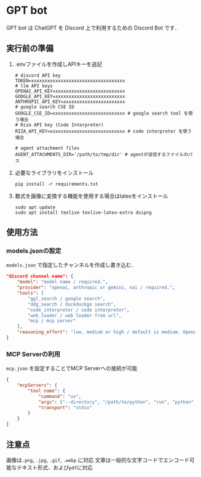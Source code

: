 GPT bot
=======
GPT bot は ChatGPT を Discord 上で利用するための Discord Bot です．

## 実行前の準備
1. .envファイルを作成しAPIキーを追記
    ```
    # discord API key
    TOKEN=xxxxxxxxxxxxxxxxxxxxxxxxxxxxxxxxxxx
    # llm API keys
    OPENAI_API_KEY=xxxxxxxxxxxxxxxxxxxxxxxxxx
    GOOGLE_API_KEY=xxxxxxxxxxxxxxxxxxxxxxxxxx
    ANTHROPIC_API_KEY=xxxxxxxxxxxxxxxxxxxxxxx
    # google search CSE ID
    GOOGLE_CSE_ID=xxxxxxxxxxxxxxxxxxxxxxxxxxx # google search tool を使う場合
    # Riza API key (Code Interpreter)
    RIZA_API_KEY=xxxxxxxxxxxxxxxxxxxxxxxxxxxx # code interpreter を使う場合

    # agent attachment files
    AGENT_ATTACHMENTS_DIR='/path/to/tmp/dir' # agentが送信するファイルのパス
    ```
2. 必要なライブラリをインストール  
    ```
    pip install -r requirements.txt
    ```
3. 数式を画像に変換する機能を使用する場合はlatexをインストール
    ```
    sudo apt update
    sudo apt install texlive texlive-latex-extra dvipng
    ```
## 使用方法
### models.jsonの設定
`models.json` で指定したチャンネルを作成し書き込む．
```json
"discord channel name": { 
    "model": "model name / required.",
    "provider": "openai, anthropic or gemini, xai / required.",
    "tools": [
        "ggl_search / google search",
        "ddg_search / duckduckgo search",
        "code_interpreter / code interpreter",
        "web_loader / web loader from url",
        "mcp / mcp server"
    ],
    "reasoning_effort": "low, medium or high / default is medium. OpenAI's o-series models only."
}
```
### MCP Serverの利用
`mcp.json` を設定することでMCP Serverへの接続が可能
```json
{
    "mcpServers": {
        "tool name": {
            "command": "uv",
            "args": ["--directory", "/path/to/python", "run", "python", "server.py"],
            "transport": "stdio"
        }
    }
}
```
## 注意点
画像は`.png`, `.jpg`, `.gif`, `.webp` に対応
文章は一般的な文字コードでエンコード可能なテキスト形式、および`pdf`に対応
